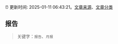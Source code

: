 :alarm_clock: 更新时间: 2025-01-11 06:43:21。[文章来源](/README.md)、[文章分类](/TAGS.md)

## 报告


> 关键字：`报告`、`月报`



